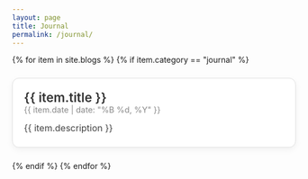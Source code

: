 ```yaml
---
layout: page
title: Journal
permalink: /journal/
---
```


<style>
  .journal-container {
    display: flex;
    flex-direction: column;
    gap: 24px;
    max-width: 800px;
    margin: 0 auto;
    /* padding: 24px; */
  }

  .journal-entry {
    border: 1px solid #e0e0e0;
    border-radius: 12px;
    padding: 20px;
    background: #fff;
    box-shadow: 0 4px 12px rgba(0, 0, 0, 0.05);
    transition: box-shadow 0.2s ease;
  }

  .journal-entry:hover {
    box-shadow: 0 6px 20px rgba(0, 0, 0, 0.08);
  }

  .journal-entry-title {
    font-size: 1.4rem;
    font-weight: 600;
    margin-bottom: 6px;
    color: #333;
    text-decoration: none;
  }

  .journal-entry-title:hover {
    text-decoration: underline;
    color: #0056b3;
  }

  .journal-entry-date {
    font-size: 0.9rem;
    color: #888;
    margin-bottom: 12px;
  }

  .journal-entry-description {
    font-size: 1rem;
    line-height: 1.6;
    color: #444;
  }
</style>

<div class="journal-container">
  {% for item in site.blogs %}
    {% if item.category == "journal" %}
      <div class="journal-entry">
        <a class="journal-entry-title" href="{{ item.url }}">{{ item.title }}</a>
        <div class="journal-entry-date">{{ item.date | date: "%B %d, %Y" }}</div>
        <div class="journal-entry-description">{{ item.description }}</div>
      </div>
    {% endif %}
  {% endfor %}
</div>
